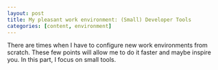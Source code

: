 ```yaml
---
layout: post
title: My pleasant work environment: (Small) Developer Tools
categories: [content, environment]
---
```


There are times when I have to configure new work environments from scratch. These few points will allow me to do it faster and maybe inspire you.
In this part, I focus on small tools.

<!--more--

I omit a longer description of the tools here, others have already done so. Use the description on the home pages or use Google.

### (Small) Developer Tools

| Topic                                                                   | Tool                                                        | Download                                                                     | Notes                                                                                                                                                                    |
|-------------------------------------------------------------------------|-------------------------------------------------------------|------------------------------------------------------------------------------|--------------------------------------------------------------------------------------------------------------------------------------------------------------------------|
| A text translated to diagrams. Instead of the whiteboard.               | [WebSequenceDiagrams](https://www.websequencediagrams.com/) | [on-line](https://www.websequencediagrams.com/)                              |                                                                                                                                                                          |
| Task management.                                                        | [Asana](https://asana.com/)                                 | [desktop app](https://asana.com/download), [on-line](https://app.asana.com/) | the free version is enough for me                                                                                                                                        |
| Best text editor for Windows.                                           | [Notepad++](https://notepad-plus-plus.org/)                 | [desktop app](https://notepad-plus-plus.org/downloads/)                      |                                                                                                                                                                          |
| Instant file search in Windows (why it doesn't come with the system ?!) | [Everything](https://www.voidtools.com/)                    | [desktop app](https://www.voidtools.com/downloads/)                          |                                                                                                                                                                          |
| A better console. With Git and Bash and much more.                      | [Cmder](https://cmder.app/)                                 | [desktop app](https://github.com/cmderdev/cmder/releases/)                   | [Setting up your console env and SSH keys for GitHub](https://medium.com/@chrishullman/quick-and-dirty-setting-up-your-console-env-and-ssh-keys-for-github-6ccc76b30236) |

